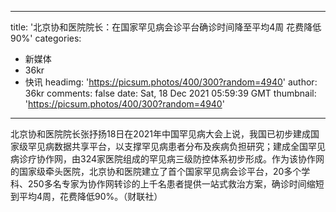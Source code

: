 
---
title: '北京协和医院院长：在国家罕见病会诊平台确诊时间降至平均4周 花费降低90%'
categories: 
 - 新媒体
 - 36kr
 - 快讯
headimg: 'https://picsum.photos/400/300?random=4940'
author: 36kr
comments: false
date: Sat, 18 Dec 2021 05:59:39 GMT
thumbnail: 'https://picsum.photos/400/300?random=4940'
---

<div>   
北京协和医院院长张抒扬18日在2021年中国罕见病大会上说，我国已初步建成国家级罕见病数据共享平台，以支撑罕见病患者分布及疾病负担研究；建成全国罕见病诊疗协作网，由324家医院组成的罕见病三级防控体系初步形成。作为该协作网的国家级牵头医院，北京协和医院建立了首个国家罕见病会诊平台，20多个学科、250多名专家为协作网转诊的上千名患者提供一站式救治方案，确诊时间缩短到平均4周，花费降低90%。（财联社）  
</div>
            